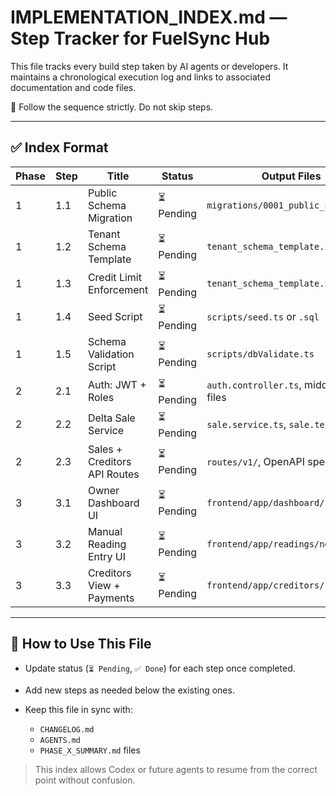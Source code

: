 # IMPLEMENTATION\_INDEX.md — Step Tracker for FuelSync Hub

This file tracks every build step taken by AI agents or developers. It maintains a chronological execution log and links to associated documentation and code files.

🧭 Follow the sequence strictly. Do not skip steps.

---

## ✅ Index Format

| Phase | Step | Title                        | Status    | Output Files                           | Summary Doc                   |
| ----- | ---- | ---------------------------- | --------- | -------------------------------------- | ----------------------------- |
| 1     | 1.1  | Public Schema Migration      | ⏳ Pending | `migrations/0001_public_schema.sql`    | `PHASE_1_SUMMARY.md#step-1.1` |
| 1     | 1.2  | Tenant Schema Template       | ⏳ Pending | `tenant_schema_template.sql`           | `PHASE_1_SUMMARY.md#step-1.2` |
| 1     | 1.3  | Credit Limit Enforcement     | ⏳ Pending | `tenant_schema_template.sql`           | `PHASE_1_SUMMARY.md#step-1.3` |
| 1     | 1.4  | Seed Script                  | ⏳ Pending | `scripts/seed.ts` or `.sql`            | `PHASE_1_SUMMARY.md#step-1.4` |
| 1     | 1.5  | Schema Validation Script     | ⏳ Pending | `scripts/dbValidate.ts`                | `PHASE_1_SUMMARY.md#step-1.5` |
| 2     | 2.1  | Auth: JWT + Roles            | ⏳ Pending | `auth.controller.ts`, middleware files | `PHASE_2_SUMMARY.md#step-2.1` |
| 2     | 2.2  | Delta Sale Service           | ⏳ Pending | `sale.service.ts`, `sale.test.ts`      | `PHASE_2_SUMMARY.md#step-2.2` |
| 2     | 2.3  | Sales + Creditors API Routes | ⏳ Pending | `routes/v1/`, OpenAPI spec             | `PHASE_2_SUMMARY.md#step-2.3` |
| 3     | 3.1  | Owner Dashboard UI           | ⏳ Pending | `frontend/app/dashboard/`              | `PHASE_3_SUMMARY.md#step-3.1` |
| 3     | 3.2  | Manual Reading Entry UI      | ⏳ Pending | `frontend/app/readings/new.tsx`        | `PHASE_3_SUMMARY.md#step-3.2` |
| 3     | 3.3  | Creditors View + Payments    | ⏳ Pending | `frontend/app/creditors/`              | `PHASE_3_SUMMARY.md#step-3.3` |

---

## 🧠 How to Use This File

* Update status (`⏳ Pending`, `✅ Done`) for each step once completed.
* Add new steps as needed below the existing ones.
* Keep this file in sync with:

  * `CHANGELOG.md`
  * `AGENTS.md`
  * `PHASE_X_SUMMARY.md` files

> This index allows Codex or future agents to resume from the correct point without confusion.
